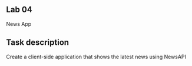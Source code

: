 ## Lab 04
 News App

## Task description
 Create a client-side application that shows the latest news using NewsAPI

